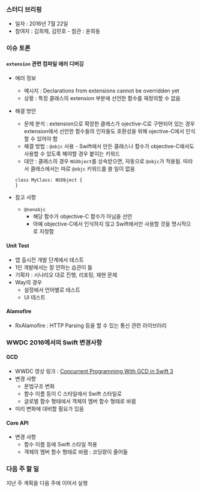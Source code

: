 ### 스터디 브리핑

* 일자 : 2016년 7월 22일
* 참여자 : 김희제, 김민호 - 참관 : 윤희동

### 이슈 토론

#### `extension` 관련 컴파일 에러 디버깅

* 에러 정보
	* 메시지 : Declarations from extensions cannot be overridden yet
	* 상황 : 특정 클래스의 extension 부분에 선언한 함수를 재정의할 수 없음

* 해결 방안
	* 문제 분석 : extension으로 확장한 클래스가 ojective-C로 구현되어 있는 경우 extension에서 선언한 함수들의 인자들도 호환성을 위해 ojective-C에서 인식할 수 있어야 함
	* 해결 방법 : `@objc` 사용 - Swift에서 만든 클래스나 함수가 objective-C에서도 사용할 수 있도록 해야할 경우 붙이는 키워드
	* 대안 : 클래스의 경우 `NSObject`를 상속받으면, 자동으로 `@objc`가 적용됨. 따라서 클래스에서는 따로 `@objc` 키워드를 쓸 일이 없음
	
	```
	class MyClass: NSObject {
	}
	```
	 
* 참고 사항 
	* `@nonobjc`
		* 해당 함수가 objective-C 함수가 아님을 선언
		* 아예 objective-C에서 인식하지 않고 Swift에서만 사용할 것을 명시적으로 지정함

#### Unit Test

* 앱 출시전 개발 단계에서 테스트
* 1인 개발에서는 잘 안하는 습관이 듦
* 기획자 : 시나리오 대로 진행, 리포팅, 재현 문제
* Way의 경우
	* 설정에서 언어별로 테스트
	* UI 테스트

#### Alamofire

* RxAlamofire : HTTP Parsing 등을 할 수 있는 통신 관련 라이브러리

### WWDC 2016에서의 Swift 변경사항

#### GCD 

* WWDC 영상 링크 : [Concurrent Programming With GCD in Swift 3](https://developer.apple.com/videos/play/wwdc2016/720/)
* 변경 사항
	* 문법구조 변화
	* 함수 이름 등이 C 스타일에서 Swift 스타일로
	* 글로벌 함수 형태에서 객체의 멤버 함수 형태로 바뀜
* 미리 변화에 대비할 필요가 있음

#### Core API

* 변경 사항	
	* 함수 이름 등에 Swift 스타일 적용
	* 객체의 멤버 함수 형태로 바뀜 : 코딩량이 줄어듦

### 다음 주 할 일 

지난 주 계획을 다음 주에 이어서 실행
